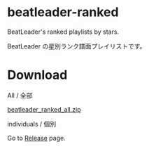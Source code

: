 # beatleader-ranked

BeatLeader's ranked playlists by stars.

BeatLeader の星別ランク譜面プレイリストです。

# Download

All / 全部

[beatleader_ranked_all.zip](https://github.com/ranmd9a/beatleader-ranked/releases/download/latest/beatleader_ranked_all.zip)

individuals / 個別

Go to [Release](https://github.com/ranmd9a/beatleader-ranked/releases/latest) page.


